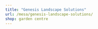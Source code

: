 ```yaml
---
title: "Genesis Landscape Solutions"
url: /mesa/genesis-landscape-solutions/
shop: garden centre
---
```


